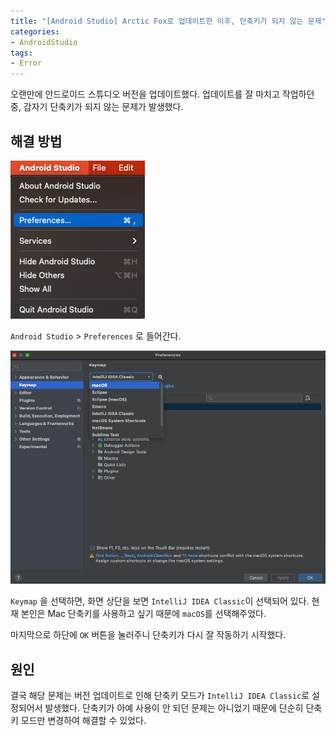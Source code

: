 ```yaml
---
title: "[Android Studio] Arctic Fox로 업데이트한 이후, 단축키가 되지 않는 문제"
categories:
- AndroidStudio
tags:
- Error
---
```


오랜만에 안드로이드 스튜디오 버전을 업데이트했다. 업데이트를 잘 마치고 작업하던 중, 갑자기 단축키가 되지 않는 문제가 발생했다.

## 해결 방법

![](/assets/androidstudio/shortcut-error-version-update/Example1.png)

`Android Studio` > `Preferences` 로 들어간다.

![](/assets/androidstudio/shortcut-error-version-update/Example2.png)

`Keymap` 을 선택하면, 화면 상단을 보면 `IntelliJ IDEA Classic`이 선택되어 있다. 현재 본인은 Mac 단축키를 사용하고 싶기 때문에 `macOS`를 선택해주었다.

마지막으로 하단에 `OK` 버튼을 눌러주니 단축키가 다시 잘 작동하기 시작했다.

## 원인

결국 해당 문제는 버전 업데이트로 인해 단축키 모드가  `IntelliJ IDEA Classic`로 설정되어서 발생했다. 단축키가 아예 사용이 안 되던 문제는 아니었기 때문에 단순히 단축키 모드만 변경하여 해결할 수 있었다.
